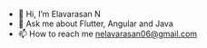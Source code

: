 - 👋 Hi, I’m Elavarasan N
- 💬 Ask me about Flutter, Angular and Java
- 📫 How to reach me nelavarasan06@gmail.com

<!---
Elavarasan-N/Elavarasan-N is a ✨ special ✨ repository because its `README.md` (this file) appears on your GitHub profile.
You can click the Preview link to take a look at your changes.
--->
